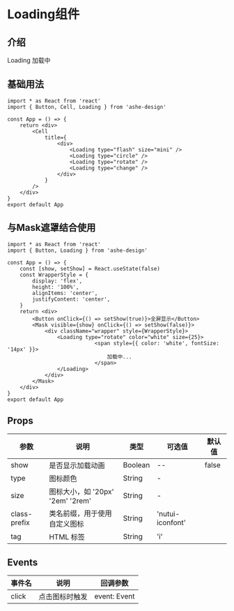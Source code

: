 # Loading组件

## 介绍

Loading 加载中

## 基础用法

```tsx
import * as React from 'react'
import { Button, Cell, Loading } from 'ashe-design'

const App = () => {
    return <div>
        <Cell
            title={
                <div>
                    <Loading type="flash" size="mini" />
                    <Loading type="circle" />
                    <Loading type="rotate" />
                    <Loading type="change" />
                </div>
            }
        />
    </div>
}
export default App

```

## 与Mask遮罩结合使用

```tsx
import * as React from 'react'
import { Button, Loading } from 'ashe-design'

const App = () => {
    const [show, setShow] = React.useState(false)
    const WrapperStyle = {
        display: 'flex',
        height: '100%',
        alignItems: 'center',
        justifyContent: 'center',
    }
    return <div>
        <Button onClick={() => setShow(true)}>全屏显示</Button>
        <Mask visible={show} onClick={() => setShow(false)}>
            <div className="wrapper" style={WrapperStyle}>
                <Loading type="rotate" color="white" size={25}>
                            <span style={{ color: 'white', fontSize: '14px' }}>
                                加载中...
                            </span>
                </Loading>
            </div>
        </Mask>
    </div>
}
export default App

```

## Props

| 参数           | 说明                         | 类型      | 可选值              | 默认值   |
|--------------|----------------------------|---------|------------------|-------|
| show         | 是否显示加载动画                   | Boolean | --               | false |
| type         | 图标颜色                       | String  | -                |       |
| size         | 图标大小，如 '20px' '2em' '2rem' | String  | -                |       |
| class-prefix | 类名前缀，用于使用自定义图标             | String  | 'nutui-iconfont' |       |
| tag          | HTML 标签                    | String  | 'i'              |       |

## Events

| 事件名   | 说明      | 回调参数         |
|-------|---------|--------------|
| click | 点击图标时触发 | event: Event |
